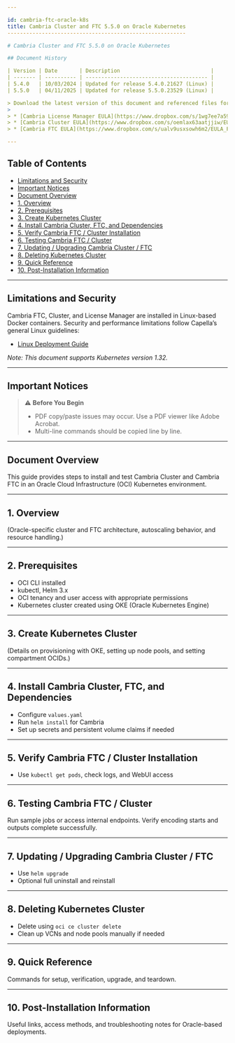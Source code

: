 ```yaml
---

id: cambria-ftc-oracle-k8s
title: Cambria Cluster and FTC 5.5.0 on Oracle Kubernetes
---------------------------------------------------------

# Cambria Cluster and FTC 5.5.0 on Oracle Kubernetes

## Document History

| Version | Date       | Description                             |
| ------- | ---------- | --------------------------------------- |
| 5.4.0   | 10/03/2024 | Updated for release 5.4.0.21627 (Linux) |
| 5.5.0   | 04/11/2025 | Updated for release 5.5.0.23529 (Linux) |

> Download the latest version of this document and referenced files for best results. Do not continue installation if you do not agree to the End User License Agreement (EULA).
>
> * [Cambria License Manager EULA](https://www.dropbox.com/s/1wg7ee7a59kzi8h/EULA_Cambria_License_Manager.pdf?dl=0)
> * [Cambria Cluster EULA](https://www.dropbox.com/s/oemlax63aatjjiw/EULA_Cluster.pdf?dl=0)
> * [Cambria FTC EULA](https://www.dropbox.com/s/ualv9usxsowh6m2/EULA_FTC.pdf?dl=0)

---
```


## Table of Contents

* [Limitations and Security](#limitations-and-security)
* [Important Notices](#important-notices)
* [Document Overview](#document-overview)
* [1. Overview](#1-overview)
* [2. Prerequisites](#2-prerequisites)
* [3. Create Kubernetes Cluster](#3-create-kubernetes-cluster)
* [4. Install Cambria Cluster, FTC, and Dependencies](#4-install-cambria-cluster-ftc-and-dependencies)
* [5. Verify Cambria FTC / Cluster Installation](#5-verify-cambria-ftc--cluster-installation)
* [6. Testing Cambria FTC / Cluster](#6-testing-cambria-ftc--cluster)
* [7. Updating / Upgrading Cambria Cluster / FTC](#7-updating--upgrading-cambria-cluster--ftc)
* [8. Deleting Kubernetes Cluster](#8-deleting-kubernetes-cluster)
* [9. Quick Reference](#9-quick-reference)
* [10. Post-Installation Information](#10-post-installation-information)

---

## Limitations and Security

Cambria FTC, Cluster, and License Manager are installed in Linux-based Docker containers. Security and performance limitations follow Capella’s general Linux guidelines:

* [Linux Deployment Guide](https://www.dropbox.com/scl/fi/0rvskhpqtla6dffhbfli5/Linux_Cambria_Cluster_and_FTC_5_5_0_Guide.pdf?rlkey=ngryjzox121ow5fgbc4y8n2yd)

*Note: This document supports Kubernetes version 1.32.*

---

## Important Notices

> ⚠ **Before You Begin**
>
> * PDF copy/paste issues may occur. Use a PDF viewer like Adobe Acrobat.
> * Multi-line commands should be copied line by line.

---

## Document Overview

This guide provides steps to install and test Cambria Cluster and Cambria FTC in an Oracle Cloud Infrastructure (OCI) Kubernetes environment.

---

## 1. Overview

(Oracle-specific cluster and FTC architecture, autoscaling behavior, and resource handling.)

---

## 2. Prerequisites

* OCI CLI installed
* kubectl, Helm 3.x
* OCI tenancy and user access with appropriate permissions
* Kubernetes cluster created using OKE (Oracle Kubernetes Engine)

---

## 3. Create Kubernetes Cluster

(Details on provisioning with OKE, setting up node pools, and setting compartment OCIDs.)

---

## 4. Install Cambria Cluster, FTC, and Dependencies

* Configure `values.yaml`
* Run `helm install` for Cambria
* Set up secrets and persistent volume claims if needed

---

## 5. Verify Cambria FTC / Cluster Installation

* Use `kubectl get pods`, check logs, and WebUI access

---

## 6. Testing Cambria FTC / Cluster

Run sample jobs or access internal endpoints. Verify encoding starts and outputs complete successfully.

---

## 7. Updating / Upgrading Cambria Cluster / FTC

* Use `helm upgrade`
* Optional full uninstall and reinstall

---

## 8. Deleting Kubernetes Cluster

* Delete using `oci ce cluster delete`
* Clean up VCNs and node pools manually if needed

---

## 9. Quick Reference

Commands for setup, verification, upgrade, and teardown.

---

## 10. Post-Installation Information

Useful links, access methods, and troubleshooting notes for Oracle-based deployments.
